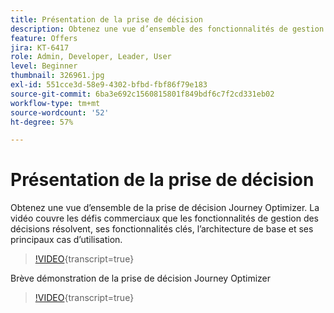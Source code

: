 ```yaml
---
title: Présentation de la prise de décision
description: Obtenez une vue d’ensemble des fonctionnalités de gestion des décisions de Journey Optimizer.
feature: Offers
jira: KT-6417
role: Admin, Developer, Leader, User
level: Beginner
thumbnail: 326961.jpg
exl-id: 551cce3d-58e9-4302-bfbd-fbf86f79e183
source-git-commit: 6ba3e692c1560815801f849bdf6c7f2cd331eb02
workflow-type: tm+mt
source-wordcount: '52'
ht-degree: 57%

---
```


# Présentation de la prise de décision

Obtenez une vue d’ensemble de la prise de décision Journey Optimizer. La vidéo couvre les défis commerciaux que les fonctionnalités de gestion des décisions résolvent, ses fonctionnalités clés, l’architecture de base et ses principaux cas d’utilisation.


>[!VIDEO](https://video.tv.adobe.com/v/326961?quality=12&learn=on){transcript=true}

Brève démonstration de la prise de décision Journey Optimizer

>[!VIDEO](https://video.tv.adobe.com/v/3451101?quality=12&learn=on){transcript=true}


